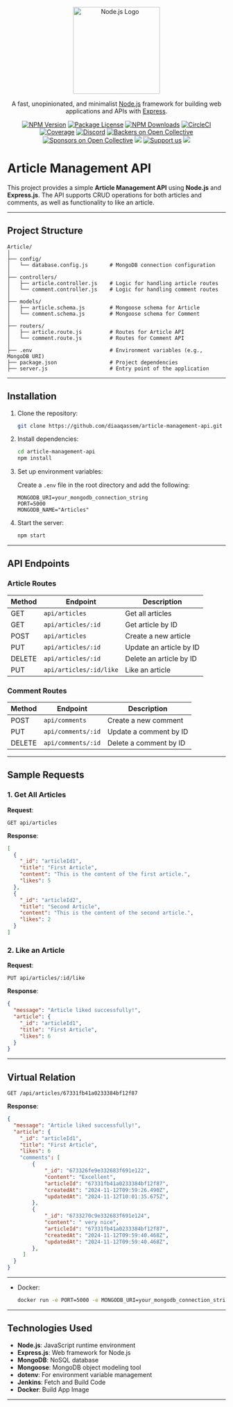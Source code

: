<p align="center">
  <a href="https://nodejs.org/en/" target="blank"><img src="https://th.bing.com/th/id/R.d42672d4d185739d26257ed5c653c740?rik=dvh0VB%2fEWz20hQ&riu=http%3a%2f%2fpluspng.com%2fimg-png%2fnodejs-logo-png-nice-images-collection-node-js-desktop-wallpapers-370.png&ehk=bMmyN3n62enzXql6L4A5EzHc90tJxK%2bKcr6GMACTfRk%3d&risl=&pid=ImgRaw&r=0" width="200" alt="Node.js Logo" /></a>
</p>

[circleci-image]: https://img.shields.io/circleci/build/github/nodejs/node/master?token=abc123def456
[circleci-url]: https://circleci.com/gh/nodejs/node

<p align="center">A fast, unopinionated, and minimalist <a href="https://nodejs.org/en/" target="_blank">Node.js</a> framework for building web applications and APIs with <a href="https://expressjs.com/" target="_blank">Express</a>.</p>
<p align="center">
<a href="https://www.npmjs.com/package/express" target="_blank"><img src="https://img.shields.io/npm/v/express.svg" alt="NPM Version" /></a>
<a href="https://www.npmjs.com/package/express" target="_blank"><img src="https://img.shields.io/npm/l/express.svg" alt="Package License" /></a>
<a href="https://www.npmjs.com/package/express" target="_blank"><img src="https://img.shields.io/npm/dm/express.svg" alt="NPM Downloads" /></a>
<a href="https://circleci.com/gh/nodejs/node" target="_blank"><img src="https://img.shields.io/circleci/build/github/nodejs/node/master" alt="CircleCI" /></a>
<a href="https://coveralls.io/github/nodejs/node?branch=master" target="_blank"><img src="https://coveralls.io/repos/github/nodejs/node/badge.svg?branch=master" alt="Coverage" /></a>
<a href="https://discord.gg/nodejs" target="_blank"><img src="https://img.shields.io/badge/discord-online-brightgreen.svg" alt="Discord"/></a>
<a href="https://opencollective.com/expressjs#backer" target="_blank"><img src="https://opencollective.com/expressjs/backers/badge.svg" alt="Backers on Open Collective" /></a>
<a href="https://opencollective.com/expressjs#sponsor" target="_blank"><img src="https://opencollective.com/expressjs/sponsors/badge.svg" alt="Sponsors on Open Collective" /></a>
<a href="https://paypal.me/nodejs" target="_blank"><img src="https://img.shields.io/badge/Donate-PayPal-ff3f59.svg"/></a>
<a href="https://opencollective.com/expressjs#sponsor"  target="_blank"><img src="https://img.shields.io/badge/Support%20us-Open%20Collective-41B883.svg" alt="Support us"></a>
<a href="https://twitter.com/nodejs" target="_blank"><img src="https://img.shields.io/twitter/follow/nodejs.svg?style=social&label=Follow"></a>
</p>





# Article Management API

This project provides a simple **Article Management API** using **Node.js** and **Express.js**. The API supports CRUD operations for both articles and comments, as well as functionality to like an article.

---

## Project Structure

```plaintext
Article/
│
├── config/
│   └── database.config.js       # MongoDB connection configuration
│
├── controllers/
│   ├── article.controller.js    # Logic for handling article routes
│   └── comment.controller.js    # Logic for handling comment routes
│
├── models/
│   ├── article.schema.js        # Mongoose schema for Article
│   └── comment.schema.js        # Mongoose schema for Comment
│
├── routers/
│   ├── article.route.js         # Routes for Article API
│   └── comment.route.js         # Routes for Comment API
│
├── .env                         # Environment variables (e.g., MongoDB URI)
├── package.json                 # Project dependencies
├── server.js                    # Entry point of the application
```

---

## Installation

1. Clone the repository:

   ```bash
   git clone https://github.com/diaaqassem/article-management-api.git
   ```

2. Install dependencies:

   ```bash
   cd article-management-api
   npm install
   ```

3. Set up environment variables:

   Create a `.env` file in the root directory and add the following:

   ```env
   MONGODB_URI=your_mongodb_connection_string
   PORT=5000
   MONGODB_NAME="Articles"
   ```

4. Start the server:

   ```bash
   npm start
   ```

---

## API Endpoints

### **Article Routes**

| Method | Endpoint          | Description                |
|--------|-------------------|----------------------------|
| GET    | `api/articles`       | Get all articles           |
| GET    | `api/articles/:id`   | Get article by ID          |
| POST   | `api/articles`       | Create a new article       |
| PUT    | `api/articles/:id`   | Update an article by ID    |
| DELETE | `api/articles/:id`   | Delete an article by ID    |
| PUT    | `api/articles/:id/like` | Like an article        |

### **Comment Routes**

| Method | Endpoint              | Description                |
|--------|-----------------------|----------------------------|
| POST   | `api/comments`           | Create a new comment       |
| PUT    | `api/comments/:id`       | Update a comment by ID     |
| DELETE | `api/comments/:id`       | Delete a comment by ID     |

---

## Sample Requests

### 1. Get All Articles

**Request**:

```http
GET api/articles
```

**Response**:

```json
[
  {
    "_id": "articleId1",
    "title": "First Article",
    "content": "This is the content of the first article.",
    "likes": 5
  },
  {
    "_id": "articleId2",
    "title": "Second Article",
    "content": "This is the content of the second article.",
    "likes": 2
  }
]
```

### 2. Like an Article

**Request**:

```http
PUT api/articles/:id/like
```

**Response**:

```json
{
  "message": "Article liked successfully!",
  "article": {
    "_id": "articleId1",
    "title": "First Article",
    "likes": 6
  }
}
```

---

## Virtual Relation
```http
GET /api/articles/67331fb41a0233384bf12f87
```

**Response**:

```json
{
  "message": "Article liked successfully!",
  "article": {
    "_id": "articleId1",
    "title": "First Article",
    "likes": 6
    "comments": [
        {
            "_id": "673326fe9e332683f691e122",
            "content": "Excellent",
            "articleId": "67331fb41a0233384bf12f87",
            "createdAt": "2024-11-12T09:59:26.490Z",
            "updatedAt": "2024-11-12T10:01:35.675Z",
        },
        {
            "_id": "6733270c9e332683f691e124",
            "content": " very nice",
            "articleId": "67331fb41a0233384bf12f87",
            "createdAt": "2024-11-12T09:59:40.468Z",
            "updatedAt": "2024-11-12T09:59:40.468Z",
        },
     ]
  }
}
```

---

- Docker:

   ```bash
   docker run -e PORT=5000 -e MONGODB_URI=your_mongodb_connection_string -e MONGODB_NAME="Articles" -p 5000:5000 diaaqassem1/article

   ```

---

## Technologies Used

- **Node.js**: JavaScript runtime environment
- **Express.js**: Web framework for Node.js
- **MongoDB**: NoSQL database
- **Mongoose**: MongoDB object modeling tool
- **dotenv**: For environment variable management
- **Jenkins**: Fetch and Build Code
- **Docker**: Build App Image
---
